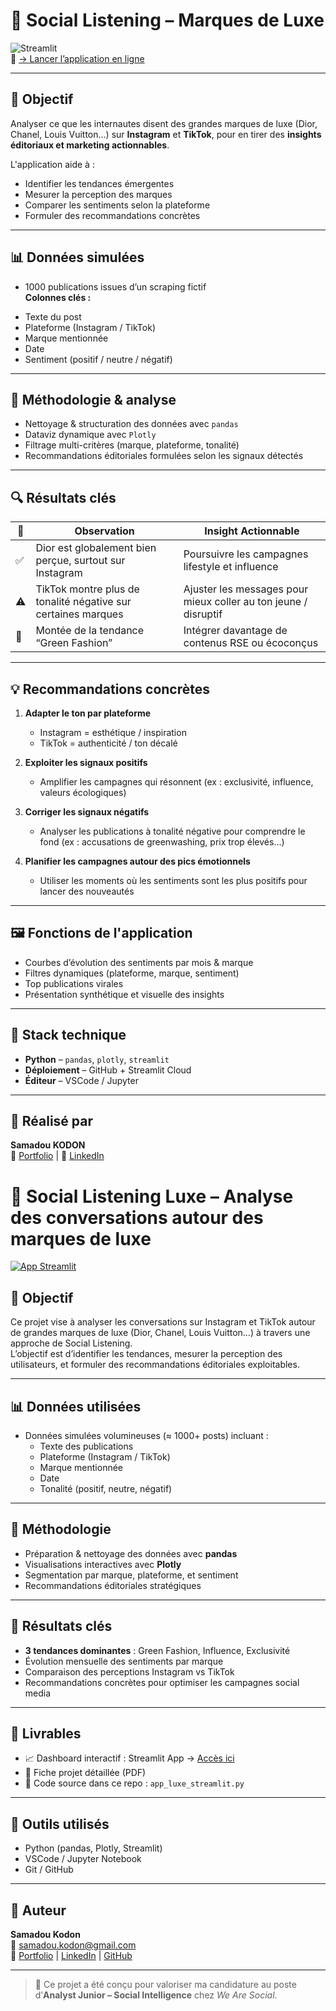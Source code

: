 
# 💬 Social Listening – Marques de Luxe  
![Streamlit](https://img.shields.io/badge/Built%20with-Streamlit-red?logo=streamlit)  
🔗 [→ Lancer l’application en ligne](https://social-listening-luxe-bjhqf4fartf8c3wqswcv7x.streamlit.app)

---

## 🎯 Objectif

Analyser ce que les internautes disent des grandes marques de luxe (Dior, Chanel, Louis Vuitton...) sur **Instagram** et **TikTok**, pour en tirer des **insights éditoriaux et marketing actionnables**.

L'application aide à :
- Identifier les tendances émergentes
- Mesurer la perception des marques
- Comparer les sentiments selon la plateforme
- Formuler des recommandations concrètes

---

## 📊 Données simulées

+ 1000 publications issues d’un scraping fictif  
**Colonnes clés :**  
- Texte du post  
- Plateforme (Instagram / TikTok)  
- Marque mentionnée  
- Date  
- Sentiment (positif / neutre / négatif)

---

## 🧠 Méthodologie & analyse

- Nettoyage & structuration des données avec `pandas`
- Dataviz dynamique avec `Plotly`
- Filtrage multi-critères (marque, plateforme, tonalité)
- Recommandations éditoriales formulées selon les signaux détectés

---

## 🔍 Résultats clés

| 🔹 | Observation | Insight Actionnable |
|----|-------------|---------------------|
| ✅ | Dior est globalement bien perçue, surtout sur Instagram | Poursuivre les campagnes lifestyle et influence |
| ⚠️ | TikTok montre plus de tonalité négative sur certaines marques | Ajuster les messages pour mieux coller au ton jeune / disruptif |
| 🌿 | Montée de la tendance “Green Fashion” | Intégrer davantage de contenus RSE ou écoconçus |

---

## 💡 Recommandations concrètes

1. **Adapter le ton par plateforme**  
   - Instagram = esthétique / inspiration  
   - TikTok = authenticité / ton décalé

2. **Exploiter les signaux positifs**
   - Amplifier les campagnes qui résonnent (ex : exclusivité, influence, valeurs écologiques)

3. **Corriger les signaux négatifs**
   - Analyser les publications à tonalité négative pour comprendre le fond (ex : accusations de greenwashing, prix trop élevés…)

4. **Planifier les campagnes autour des pics émotionnels**
   - Utiliser les moments où les sentiments sont les plus positifs pour lancer des nouveautés

---

## 🖼️ Fonctions de l'application

- Courbes d’évolution des sentiments par mois & marque  
- Filtres dynamiques (plateforme, marque, sentiment)  
- Top publications virales  
- Présentation synthétique et visuelle des insights

---

## 🧰 Stack technique

- **Python** – `pandas`, `plotly`, `streamlit`
- **Déploiement** – GitHub + Streamlit Cloud
- **Éditeur** – VSCode / Jupyter

---

## 👤 Réalisé par  
**Samadou KODON**  
📎 [Portfolio](https://samadkod.github.io/) | 🔗 [LinkedIn](https://www.linkedin.com/in/skodon)













# 💬 Social Listening Luxe – Analyse des conversations autour des marques de luxe

[![App Streamlit](https://img.shields.io/badge/Launch-App-blue?style=for-the-badge&logo=streamlit)](https://social-listening-luxe-bjhqf4fartf8c3wqswcv7x.streamlit.app/)

## 📌 Objectif

Ce projet vise à analyser les conversations sur Instagram et TikTok autour de grandes marques de luxe (Dior, Chanel, Louis Vuitton…) à travers une approche de Social Listening.  
L’objectif est d’identifier les tendances, mesurer la perception des utilisateurs, et formuler des recommandations éditoriales exploitables.

---

## 📊 Données utilisées

- Données simulées volumineuses (≈ 1000+ posts) incluant :
  - Texte des publications
  - Plateforme (Instagram / TikTok)
  - Marque mentionnée
  - Date
  - Tonalité (positif, neutre, négatif)

---

## 🧠 Méthodologie

- Préparation & nettoyage des données avec **pandas**
- Visualisations interactives avec **Plotly**
- Segmentation par marque, plateforme, et sentiment
- Recommandations éditoriales stratégiques

---

## 🚀 Résultats clés

- **3 tendances dominantes** : Green Fashion, Influence, Exclusivité
- Évolution mensuelle des sentiments par marque
- Comparaison des perceptions Instagram vs TikTok
- Recommandations concrètes pour optimiser les campagnes social media

---

## 📎 Livrables

- 📈 Dashboard interactif : Streamlit App → [Accès ici](https://social-listening-luxe-bjhqf4fartf8c3wqswcv7x.streamlit.app/)
- 📄 Fiche projet détaillée (PDF)
- 📂 Code source dans ce repo : `app_luxe_streamlit.py`

---

## 🔧 Outils utilisés

- Python (pandas, Plotly, Streamlit)
- VSCode / Jupyter Notebook
- Git / GitHub

---

## 👤 Auteur

**Samadou Kodon**  
📧 samadou.kodon@gmail.com  
🔗 [Portfolio](https://samadkod.github.io) | [LinkedIn](https://www.linkedin.com/in/samadoukodon) | [GitHub](https://github.com/Samadkod)

---

> 📌 Ce projet a été conçu pour valoriser ma candidature au poste d’**Analyst Junior – Social Intelligence** chez *We Are Social*.
